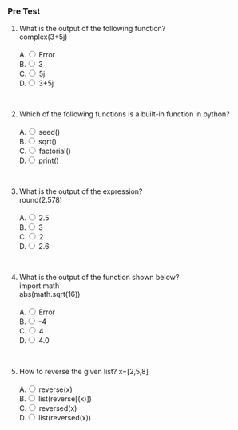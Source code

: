 ### Pre Test
1. What is the output of the following function?<br>
complex(3+5j) <br>
                        <br>
                        A.<input type="radio" name="but" id="rb11" onclick="click1();">&nbsp;Error
                        <br>
                        B.<input type="radio" name="but" id="rb12" onclick="click1();">&nbsp;3
                        <br>
                        C.<input type="radio" name="but" id="rb13" onclick="click1();">&nbsp;5j
                        <br>
                        D.<input type="radio" name="but" id="rb14" onclick="click1();">&nbsp;3+5j
                        <br>
                        <p id = "p1"></p>
                        <br>

2. Which of the following functions is a built-in function in python?<br>
                        <br>
                        A.<input type="radio" name="but" id="rb11" onclick="click1();">&nbsp;seed()
                        <br>
                        B.<input type="radio" name="but" id="rb12" onclick="click1();">&nbsp;sqrt()
                        <br>
                        C.<input type="radio" name="but" id="rb13" onclick="click1();">&nbsp;factorial()
                        <br>
                        D.<input type="radio" name="but" id="rb14" onclick="click1();">&nbsp;print()
                        <br>
                        <p id = "p1"></p>
                        <br>

3. What is the output of the expression?<br>
round(2.578)<br>
                        <br>
                        A.<input type="radio" name="but" id="rb11" onclick="click1();">&nbsp;2.5
                        <br>
                        B.<input type="radio" name="but" id="rb12" onclick="click1();">&nbsp;3
                        <br>
                        C.<input type="radio" name="but" id="rb13" onclick="click1();">&nbsp;2
                        <br>
                        D.<input type="radio" name="but" id="rb14" onclick="click1();">&nbsp;2.6
                        <br>
                        <p id = "p1"></p>
                        <br>

4. What is the output of the function shown below?<br>
import math<br>
abs(math.sqrt(16))<br>
                        <br>
                        A.<input type="radio" name="but" id="rb11" onclick="click1();">&nbsp;Error
                        <br>
                        B.<input type="radio" name="but" id="rb12" onclick="click1();">&nbsp;-4
                        <br>
                        C.<input type="radio" name="but" id="rb13" onclick="click1();">&nbsp;4
                        <br>
                        D.<input type="radio" name="but" id="rb14" onclick="click1();">&nbsp;4.0
                        <br>
                        <p id = "p1"></p>
                        <br>

5. How to reverse the given list?
x=[2,5,8]<br>
                        <br>
                        A.<input type="radio" name="but" id="rb11" onclick="click1();">&nbsp;reverse(x)
                        <br>
                        B.<input type="radio" name="but" id="rb12" onclick="click1();">&nbsp;list(reverse[(x)])
                        <br>
                        C.<input type="radio" name="but" id="rb13" onclick="click1();">&nbsp;reversed(x)
                        <br>
                        D.<input type="radio" name="but" id="rb14" onclick="click1();">&nbsp;list(reversed(x))
                        <br>
                        <p id = "p1"></p>
                        <br>
                     
    